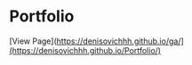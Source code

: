 # Portfolio
[View Page](https://denisovichhh.github.io/ga/](https://denisovichhh.github.io/Portfolio/)
